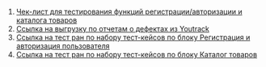 1. [Чек-лист для тестирования функций регистрации/авторизации и каталога товаров](https://docs.google.com/spreadsheets/d/1IJ7h7LfQWfK-2uNwDUnouZAbqrA1W7ywxlXiBOlEQnU/edit?gid=0#gid=0 "ссылка на чеклист")
2. [Ссылка на выгрузку по отчетам о дефектах из Youtrack](https://github.com/IMV227/docs/blob/7df63603065759e34d5c781981870d9c143adecc/%D0%B2%D1%8B%D0%B3%D1%80%D1%83%D0%B7%D0%BA%D0%B0%20%D0%BE%D1%82%D1%87%D0%B5%D1%82%D0%BE%D0%B2.xlsx "Ссылка на отчеты о дефектах")
3. [Ссылка на тест ран по набору тест-кейсов по блоку Регистрация и авторизация пользователя](https://github.com/IMV227/docs/blob/7df63603065759e34d5c781981870d9c143adecc/G10-Test%2Brun%2B2025_05_04%2B%D0%A0%D0%B5%D0%B3%D0%B8%D1%81%D1%82%D1%80%D0%B0%D1%86%D0%B8%D1%8F%2B%D0%B8%2B%D0%B0%D0%B2%D1%82%D0%BE%D1%80%D0%B8%D0%B7%D0%B0%D1%86%D0%B8%D1%8F%2B%D0%BF%D0%BE%D0%BB%D1%8C%D0%B7%D0%BE%D0%B2%D0%B0%D1%82%D0%B5%D0%BB%D1%8F.pdf "ссылка на тест ран по блоку Регистрация и авторизация пользователя")
4. [Ссылка на тест ран по набору тест-кейсов по блоку Каталог товаров](https://github.com/IMV227/docs/blob/7df63603065759e34d5c781981870d9c143adecc/G10-Test%2Brun%2B2025_05_04%2BProduct%2Bcatalog.pdf "ссылка на тест ран по блоку Регистрация и авторизация пользователя")
